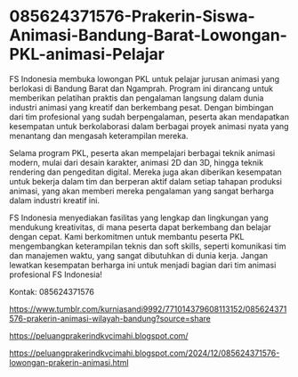 # 085624371576-Prakerin-Siswa-Animasi-Bandung-Barat-Lowongan-PKL-animasi-Pelajar
FS Indonesia membuka lowongan PKL untuk pelajar jurusan animasi yang berlokasi di Bandung Barat dan Ngamprah. Program ini dirancang untuk memberikan pelatihan praktis dan pengalaman langsung dalam dunia industri animasi yang kreatif dan berkembang pesat. Dengan bimbingan dari tim profesional yang sudah berpengalaman, peserta akan mendapatkan kesempatan untuk berkolaborasi dalam berbagai proyek animasi nyata yang menantang dan mengasah keterampilan mereka.  

Selama program PKL, peserta akan mempelajari berbagai teknik animasi modern, mulai dari desain karakter, animasi 2D dan 3D, hingga teknik rendering dan pengeditan digital. Mereka juga akan diberikan kesempatan untuk bekerja dalam tim dan berperan aktif dalam setiap tahapan produksi animasi, yang akan memberi mereka pengalaman yang sangat berharga dalam industri kreatif ini.  

FS Indonesia menyediakan fasilitas yang lengkap dan lingkungan yang mendukung kreativitas, di mana peserta dapat berkembang dan belajar dengan cepat. Kami berkomitmen untuk membantu peserta PKL mengembangkan keterampilan teknis dan soft skills, seperti komunikasi tim dan manajemen waktu, yang sangat dibutuhkan di dunia kerja. Jangan lewatkan kesempatan berharga ini untuk menjadi bagian dari tim animasi profesional FS Indonesia!

Kontak:
085624371576

https://www.tumblr.com/kurniasandi9992/771014379608113152/085624371576-prakerin-animasi-wilayah-bandung?source=share

https://peluangprakerindkvcimahi.blogspot.com/

https://peluangprakerindkvcimahi.blogspot.com/2024/12/085624371576-lowongan-prakerin-animasi.html

